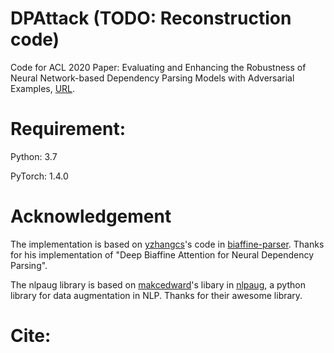 # DPAttack (TODO: Reconstruction code)

Code for ACL 2020 Paper: Evaluating and Enhancing the Robustness of Neural Network-based Dependency Parsing Models with Adversarial Examples, [URL](https://acl2020.org/).

# Requirement:
Python: 3.7

PyTorch: 1.4.0

# Acknowledgement

The implementation is based on [yzhangcs](https://github.com/yzhangcs)'s code in [biaffine-parser](https://github.com/yzhangcs/biaffine-parser). Thanks for his implementation of "Deep Biaffine Attention for Neural Dependency Parsing". 

The nlpaug library is based on [makcedward](https://github.com/makcedward)'s libary in [nlpaug](https://github.com/makcedward/nlpaug), a python library for data augmentation in NLP. Thanks for their awesome library.

# Cite:
 